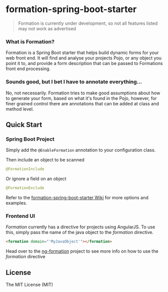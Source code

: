 # formation-spring-boot-starter

> Formation is currently under development, so not all features listed may not work as advertised 

### What is Formation?
Formation is a Spring Boot starter that helps build dynamic forms for your web front end. It will find and analyse your projects Pojo, or any object you point it to, and provide a form description that can be passed to Formations front end processing. 

### Sounds good, but I bet I have to annotate everything...
No, not necessarily. Formation tries to make good assumptions about how to generate your form, based on what it's found in the Pojo, however, for finer grained control there are annotations that can be added at class and method level. 

## Quick Start

### Spring Boot Project
Simply add the `@EnableFormation` annotation to your configuration class. 

Then include an object to be scanned

```java
@FormationInclude
```

Or ignore a field on an object

```java
@FormationExclude
```

Refer to the [formation-spring-boot-starter Wiki](https://github.com/mattem/formation-spring-boot-starter/wiki) for more options and examples.

### Frontend UI
_Formation_ currently has a directive for projects using AngularJS. To use this, simply pass the name of the java object to the _formation_ directive.

```html
<formation domain="'MyJavaObject'"></formation>
```
Head over to the [ng-formation](https://github.com/mattem/ng-formation) project to see more info on how to use the _formation_ directive

## License

The MIT License (MIT)
